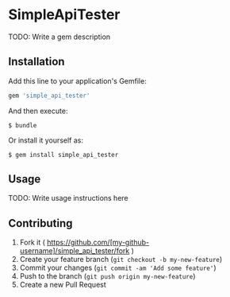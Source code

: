 # SimpleApiTester

TODO: Write a gem description

## Installation

Add this line to your application's Gemfile:

```ruby
gem 'simple_api_tester'
```

And then execute:

    $ bundle

Or install it yourself as:

    $ gem install simple_api_tester

## Usage

TODO: Write usage instructions here

## Contributing

1. Fork it ( https://github.com/[my-github-username]/simple_api_tester/fork )
2. Create your feature branch (`git checkout -b my-new-feature`)
3. Commit your changes (`git commit -am 'Add some feature'`)
4. Push to the branch (`git push origin my-new-feature`)
5. Create a new Pull Request
